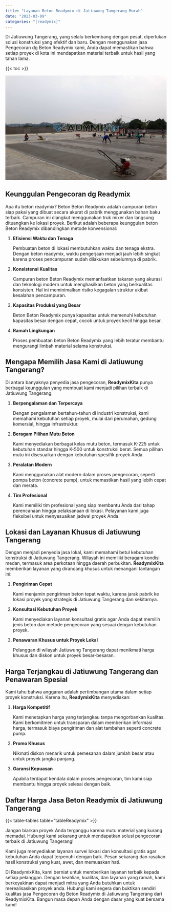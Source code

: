 ```yaml
---
title: "Layanan Beton Readymix di Jatiuwung Tangerang Murah"
date: "2023-03-09"
categories: "[readymix]"
---
```


Di Jatiuwung Tangerang, yang selalu berkembang dengan pesat, diperlukan solusi konstruksi yang efektif dan baru. Dengan menggunakan jasa Pengecoran dg Beton Readymix kami, Anda dapat memastikan bahwa setiap proyek di kota ini mendapatkan material terbaik untuk hasil yang tahan lama.

{{< toc >}}

![Layanan Beton Readymix di Jatiuwung Tangerang Murah](/images/readymix/cor-readymix-04.jpg)

## Keunggulan Pengecoran dg Readymix

Apa itu beton readymix? Beton Beton Readymix adalah campuran beton siap pakai yang dibuat secara akurat di pabrik menggunakan bahan baku terbaik. Campuran ini diangkut menggunakan truk mixer dan langsung dituangkan ke lokasi proyek. Berikut adalah beberapa keunggulan beton Beton Readymix dibandingkan metode konvensional:

1. **Efisiensi Waktu dan Tenaga**

   Pembuatan beton di lokasi membutuhkan waktu dan tenaga ekstra. Dengan beton readymix, waktu pengerjaan menjadi jauh lebih singkat karena proses pencampuran sudah dilakukan sebelumnya di pabrik.

2. **Konsistensi Kualitas**

   Campuran beton Beton Readymix memanfaatkan takaran yang akurasi dan teknologi modern untuk menghasilkan beton yang berkualitas konsisten. Hal ini meminimalkan risiko kegagalan struktur akibat kesalahan pencampuran.

3. **Kapasitas Produksi yang Besar**

   Beton Beton Readymix punya kapasitas untuk memenuhi kebutuhan kapasitas besar dengan cepat, cocok untuk proyek kecil hingga besar.

4. **Ramah Lingkungan**

   Proses pembuatan beton Beton Readymix yang lebih teratur membantu mengurangi limbah material selama konstruksi.

## Mengapa Memilih Jasa Kami di Jatiuwung Tangerang?

Di antara banyaknya penyedia jasa pengecoran, **ReadymixKita** punya berbagai keunggulan yang membuat kami menjadi pilihan terbaik di Jatiuwung Tangerang:

1. **Berpengalaman dan Terpercaya**

   Dengan pengalaman bertahun-tahun di industri konstruksi, kami memahami kebutuhan setiap proyek, mulai dari perumahan, gedung komersial, hingga infrastruktur.

2. **Beragam Pilihan Mutu Beton**

   Kami menyediakan berbagai kelas mutu beton, termasuk K-225 untuk kebutuhan standar hingga K-500 untuk konstruksi berat. Semua pilihan mutu ini disesuaikan dengan kebutuhan spesifik proyek Anda.

3. **Peralatan Modern**

   Kami menggunakan alat modern dalam proses pengecoran, seperti pompa beton (concrete pump), untuk memastikan hasil yang lebih cepat dan merata.

4. **Tim Profesional**

   Kami memiliki tim profesional yang siap membantu Anda dari tahap perencanaan hingga pelaksanaan di lokasi. Pelayanan kami juga fleksibel untuk menyesuaikan jadwal proyek Anda.

## Lokasi dan Layanan Khusus di Jatiuwung Tangerang

Dengan menjadi penyedia jasa lokal, kami memahami betul kebutuhan konstruksi di Jatiuwung Tangerang. Wilayah ini memiliki beragam kondisi medan, termasuk area perkotaan hingga daerah perbukitan. **ReadymixKita** memberikan layanan yang dirancang khusus untuk menangani tantangan ini:

1. **Pengiriman Cepat**

   Kami menjamin pengiriman beton tepat waktu, karena jarak pabrik ke lokasi proyek yang strategis di Jatiuwung Tangerang dan sekitarnya.

2. **Konsultasi Kebutuhan Proyek**

   Kami menyediakan layanan konsultasi gratis agar Anda dapat memilih jenis beton dan metode pengecoran yang sesuai dengan kebutuhan proyek.

3. **Penawaran Khusus untuk Proyek Lokal**

   Pelanggan di wilayah Jatiuwung Tangerang dapat menikmati harga khusus dan diskon untuk proyek besar-besaran.

## Harga Terjangkau di Jatiuwung Tangerang dan Penawaran Spesial

Kami tahu bahwa anggaran adalah pertimbangan utama dalam setiap proyek konstruksi. Karena itu, **ReadymixKita** menyediakan:

1. **Harga Kompetitif**

   Kami menetapkan harga yang terjangkau tanpa mengorbankan kualitas. Kami berkomitmen untuk transparan dalam memberikan informasi harga, termasuk biaya pengiriman dan alat tambahan seperti concrete pump.

2. **Promo Khusus**

   Nikmati diskon menarik untuk pemesanan dalam jumlah besar atau untuk proyek jangka panjang.

3. **Garansi Kepuasan**

   Apabila terdapat kendala dalam proses pengecoran, tim kami siap membantu hingga proyek selesai dengan baik.

## Daftar Harga Jasa Beton Readymix di Jatiuwung Tangerang

{{< table-tables table="tableReadymix" >}}

Jangan biarkan proyek Anda terganggu karena mutu material yang kurang memadai. Hubungi kami sekarang untuk mendapatkan solusi pengecoran terbaik di Jatiuwung Tangerang!

Kami juga menyediakan layanan survei lokasi dan konsultasi gratis agar kebutuhan Anda dapat terpenuhi dengan baik. Pesan sekarang dan rasakan hasil konstruksi yang kuat, awet, dan memuaskan hati.

Di ReadymixKita, kami berniat untuk memberikan layanan terbaik kepada setiap pelanggan. Dengan keahlian, kualitas, dan layanan yang ramah, kami berkeyakinan dapat menjadi mitra yang Anda butuhkan untuk merealisasikan proyek anda. Hubungi kami segera dan buktikan sendiri kualitas jasa Pengecoran dg Beton Readymix di Jatiuwung Tangerang dari ReadymixKita. Bangun masa depan Anda dengan dasar yang kuat bersama kami!